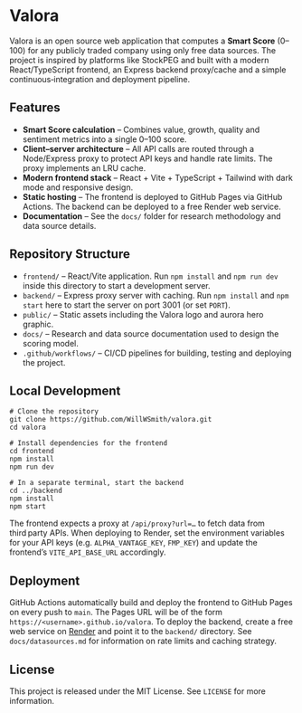 # Valora

Valora is an open source web application that computes a **Smart Score** (0–100) for any publicly traded company using only free data sources.  The project is inspired by platforms like StockPEG and built with a modern React/TypeScript frontend, an Express backend proxy/cache and a simple continuous‑integration and deployment pipeline.

## Features

- **Smart Score calculation** – Combines value, growth, quality and sentiment metrics into a single 0–100 score.
- **Client–server architecture** – All API calls are routed through a Node/Express proxy to protect API keys and handle rate limits.  The proxy implements an LRU cache.
- **Modern frontend stack** – React + Vite + TypeScript + Tailwind with dark mode and responsive design.
- **Static hosting** – The frontend is deployed to GitHub Pages via GitHub Actions.  The backend can be deployed to a free Render web service.
- **Documentation** – See the `docs/` folder for research methodology and data source details.

## Repository Structure

- `frontend/` – React/Vite application.  Run `npm install` and `npm run dev` inside this directory to start a development server.
- `backend/` – Express proxy server with caching.  Run `npm install` and `npm start` here to start the server on port 3001 (or set `PORT`).
- `public/` – Static assets including the Valora logo and aurora hero graphic.
- `docs/` – Research and data source documentation used to design the scoring model.
- `.github/workflows/` – CI/CD pipelines for building, testing and deploying the project.

## Local Development

```
# Clone the repository
git clone https://github.com/WillWSmith/valora.git
cd valora

# Install dependencies for the frontend
cd frontend
npm install
npm run dev

# In a separate terminal, start the backend
cd ../backend
npm install
npm start
```

The frontend expects a proxy at `/api/proxy?url=…` to fetch data from third party APIs.  When deploying to Render, set the environment variables for your API keys (e.g. `ALPHA_VANTAGE_KEY`, `FMP_KEY`) and update the frontend’s `VITE_API_BASE_URL` accordingly.

## Deployment

GitHub Actions automatically build and deploy the frontend to GitHub Pages on every push to `main`.  The Pages URL will be of the form `https://<username>.github.io/valora`.  To deploy the backend, create a free web service on [Render](https://render.com/) and point it to the `backend/` directory.  See `docs/datasources.md` for information on rate limits and caching strategy.

## License

This project is released under the MIT License.  See `LICENSE` for more information.
